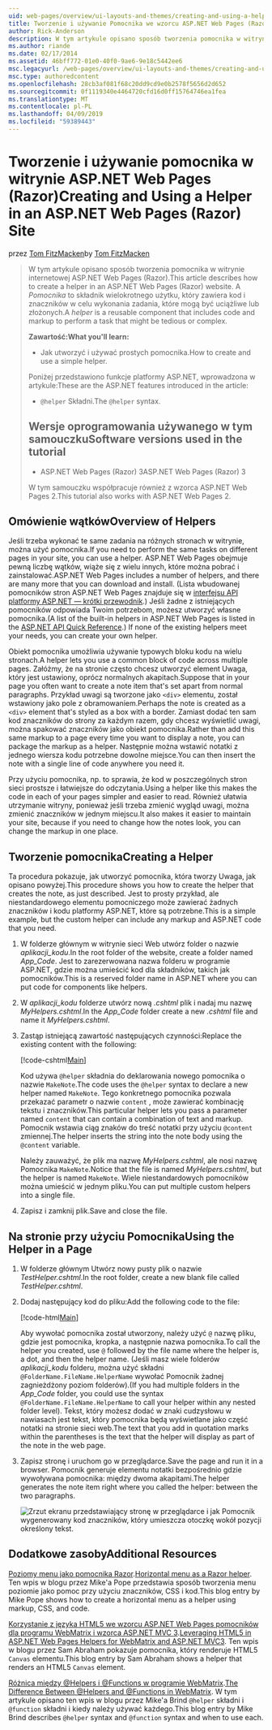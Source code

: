 ```yaml
---
uid: web-pages/overview/ui-layouts-and-themes/creating-and-using-a-helper-in-an-aspnet-web-pages-site
title: Tworzenie i używanie Pomocnika we wzorcu ASP.NET Web Pages (Razor) lokacji | Dokumentacja firmy Microsoft
author: Rick-Anderson
description: W tym artykule opisano sposób tworzenia pomocnika w witrynie internetowej ASP.NET Web Pages (Razor). Pomocnik jest komponentów wielokrotnego użytku, obejmującą kodu i znaczników w celu wydajności...
ms.author: riande
ms.date: 02/17/2014
ms.assetid: 46bff772-01e0-40f0-9ae6-9e18c5442ee6
msc.legacyurl: /web-pages/overview/ui-layouts-and-themes/creating-and-using-a-helper-in-an-aspnet-web-pages-site
msc.type: authoredcontent
ms.openlocfilehash: 28cb3af081f68c20dd9cd9e0b2578f5656d2d652
ms.sourcegitcommit: 0f1119340e4464720cfd16d0ff15764746ea1fea
ms.translationtype: MT
ms.contentlocale: pl-PL
ms.lasthandoff: 04/09/2019
ms.locfileid: "59389443"
---
```

# <a name="creating-and-using-a-helper-in-an-aspnet-web-pages-razor-site"></a><span data-ttu-id="e41b1-104">Tworzenie i używanie pomocnika w witrynie ASP.NET Web Pages (Razor)</span><span class="sxs-lookup"><span data-stu-id="e41b1-104">Creating and Using a Helper in an ASP.NET Web Pages (Razor) Site</span></span>

<span data-ttu-id="e41b1-105">przez [Tom FitzMacken](https://github.com/tfitzmac)</span><span class="sxs-lookup"><span data-stu-id="e41b1-105">by [Tom FitzMacken](https://github.com/tfitzmac)</span></span>

> <span data-ttu-id="e41b1-106">W tym artykule opisano sposób tworzenia pomocnika w witrynie internetowej ASP.NET Web Pages (Razor).</span><span class="sxs-lookup"><span data-stu-id="e41b1-106">This article describes how to create a helper in an ASP.NET Web Pages (Razor) website.</span></span> <span data-ttu-id="e41b1-107">A *Pomocnika* to składnik wielokrotnego użytku, który zawiera kod i znaczników w celu wykonania zadania, które mogą być uciążliwe lub złożonych.</span><span class="sxs-lookup"><span data-stu-id="e41b1-107">A *helper* is a reusable component that includes code and markup to perform a task that might be tedious or complex.</span></span>
> 
> **<span data-ttu-id="e41b1-108">Zawartość:</span><span class="sxs-lookup"><span data-stu-id="e41b1-108">What you'll learn:</span></span>** 
> 
> - <span data-ttu-id="e41b1-109">Jak utworzyć i używać prostych pomocnika.</span><span class="sxs-lookup"><span data-stu-id="e41b1-109">How to create and use a simple helper.</span></span>
> 
> <span data-ttu-id="e41b1-110">Poniżej przedstawiono funkcje platformy ASP.NET, wprowadzona w artykule:</span><span class="sxs-lookup"><span data-stu-id="e41b1-110">These are the ASP.NET features introduced in the article:</span></span>
> 
> - <span data-ttu-id="e41b1-111">`@helper` Składni.</span><span class="sxs-lookup"><span data-stu-id="e41b1-111">The `@helper` syntax.</span></span>
>   
> 
> ## <a name="software-versions-used-in-the-tutorial"></a><span data-ttu-id="e41b1-112">Wersje oprogramowania używanego w tym samouczku</span><span class="sxs-lookup"><span data-stu-id="e41b1-112">Software versions used in the tutorial</span></span>
> 
> 
> - <span data-ttu-id="e41b1-113">ASP.NET Web Pages (Razor) 3</span><span class="sxs-lookup"><span data-stu-id="e41b1-113">ASP.NET Web Pages (Razor) 3</span></span>
>   
> 
> <span data-ttu-id="e41b1-114">W tym samouczku współpracuje również z wzorca ASP.NET Web Pages 2.</span><span class="sxs-lookup"><span data-stu-id="e41b1-114">This tutorial also works with ASP.NET Web Pages 2.</span></span>


## <a name="overview-of-helpers"></a><span data-ttu-id="e41b1-115">Omówienie wątków</span><span class="sxs-lookup"><span data-stu-id="e41b1-115">Overview of Helpers</span></span>

<span data-ttu-id="e41b1-116">Jeśli trzeba wykonać te same zadania na różnych stronach w witrynie, można użyć pomocnika.</span><span class="sxs-lookup"><span data-stu-id="e41b1-116">If you need to perform the same tasks on different pages in your site, you can use a helper.</span></span> <span data-ttu-id="e41b1-117">ASP.NET Web Pages obejmuje pewną liczbę wątków, wiąże się z wielu innych, które można pobrać i zainstalować.</span><span class="sxs-lookup"><span data-stu-id="e41b1-117">ASP.NET Web Pages includes a number of helpers, and there are many more that you can download and install.</span></span> <span data-ttu-id="e41b1-118">(Lista wbudowanej pomocników stron ASP.NET Web Pages znajduje się w [interfejsu API platformy ASP.NET — krótki przewodnik](https://go.microsoft.com/fwlink/?LinkId=202907).) Jeśli żadne z istniejących pomocników odpowiada Twoim potrzebom, możesz utworzyć własne pomocnika.</span><span class="sxs-lookup"><span data-stu-id="e41b1-118">(A list of the built-in helpers in ASP.NET Web Pages is listed in the [ASP.NET API Quick Reference](https://go.microsoft.com/fwlink/?LinkId=202907).) If none of the existing helpers meet your needs, you can create your own helper.</span></span>

<span data-ttu-id="e41b1-119">Obiekt pomocnika umożliwia używanie typowych bloku kodu na wielu stronach.</span><span class="sxs-lookup"><span data-stu-id="e41b1-119">A helper lets you use a common block of code across multiple pages.</span></span> <span data-ttu-id="e41b1-120">Załóżmy, że na stronie często chcesz utworzyć element Uwaga, który jest ustawiony, oprócz normalnych akapitach.</span><span class="sxs-lookup"><span data-stu-id="e41b1-120">Suppose that in your page you often want to create a note item that's set apart from normal paragraphs.</span></span> <span data-ttu-id="e41b1-121">Przykład uwagi są tworzone jako `<div>` elementu, został wstawiony jako pole z obramowaniem.</span><span class="sxs-lookup"><span data-stu-id="e41b1-121">Perhaps the note is created as a `<div>` element that's styled as a box with a border.</span></span> <span data-ttu-id="e41b1-122">Zamiast dodać ten sam kod znaczników do strony za każdym razem, gdy chcesz wyświetlić uwagi, można spakować znaczników jako obiekt pomocnika.</span><span class="sxs-lookup"><span data-stu-id="e41b1-122">Rather than add this same markup to a page every time you want to display a note, you can package the markup as a helper.</span></span> <span data-ttu-id="e41b1-123">Następnie można wstawić notatki z jednego wiersza kodu potrzebne dowolne miejsce.</span><span class="sxs-lookup"><span data-stu-id="e41b1-123">You can then insert the note with a single line of code anywhere you need it.</span></span>

<span data-ttu-id="e41b1-124">Przy użyciu pomocnika, np. to sprawia, że kod w poszczególnych stron sieci prostsze i łatwiejsze do odczytania.</span><span class="sxs-lookup"><span data-stu-id="e41b1-124">Using a helper like this makes the code in each of your pages simpler and easier to read.</span></span> <span data-ttu-id="e41b1-125">Również ułatwia utrzymanie witryny, ponieważ jeśli trzeba zmienić wygląd uwagi, można zmienić znaczników w jednym miejscu.</span><span class="sxs-lookup"><span data-stu-id="e41b1-125">It also makes it easier to maintain your site, because if you need to change how the notes look, you can change the markup in one place.</span></span>

## <a name="creating-a-helper"></a><span data-ttu-id="e41b1-126">Tworzenie pomocnika</span><span class="sxs-lookup"><span data-stu-id="e41b1-126">Creating a Helper</span></span>

<span data-ttu-id="e41b1-127">Ta procedura pokazuje, jak utworzyć pomocnika, która tworzy Uwaga, jak opisano powyżej.</span><span class="sxs-lookup"><span data-stu-id="e41b1-127">This procedure shows you how to create the helper that creates the note, as just described.</span></span> <span data-ttu-id="e41b1-128">Jest to prosty przykład, ale niestandardowego elementu pomocniczego może zawierać żadnych znaczników i kodu platformy ASP.NET, które są potrzebne.</span><span class="sxs-lookup"><span data-stu-id="e41b1-128">This is a simple example, but the custom helper can include any markup and ASP.NET code that you need.</span></span>

1. <span data-ttu-id="e41b1-129">W folderze głównym w witrynie sieci Web utwórz folder o nazwie *aplikacji\_kodu*.</span><span class="sxs-lookup"><span data-stu-id="e41b1-129">In the root folder of the website, create a folder named *App\_Code*.</span></span> <span data-ttu-id="e41b1-130">Jest to zarezerwowana nazwa folderu w programie ASP.NET, gdzie można umieścić kod dla składników, takich jak pomocników.</span><span class="sxs-lookup"><span data-stu-id="e41b1-130">This is a reserved folder name in ASP.NET where you can put code for components like helpers.</span></span>
2. <span data-ttu-id="e41b1-131">W *aplikacji\_kodu* folderze utwórz nową *.cshtml* plik i nadaj mu nazwę *MyHelpers.cshtml*.</span><span class="sxs-lookup"><span data-stu-id="e41b1-131">In the *App\_Code* folder create a new *.cshtml* file and name it *MyHelpers.cshtml*.</span></span>
3. <span data-ttu-id="e41b1-132">Zastąp istniejącą zawartość następujących czynności:</span><span class="sxs-lookup"><span data-stu-id="e41b1-132">Replace the existing content with the following:</span></span>

    [!code-cshtml[Main](creating-and-using-a-helper-in-an-aspnet-web-pages-site/samples/sample1.cshtml)]

    <span data-ttu-id="e41b1-133">Kod używa `@helper` składnia do deklarowania nowego pomocnika o nazwie `MakeNote`.</span><span class="sxs-lookup"><span data-stu-id="e41b1-133">The code uses the `@helper` syntax to declare a new helper named `MakeNote`.</span></span> <span data-ttu-id="e41b1-134">Tego konkretnego pomocnika pozwala przekazać parametr o nazwie `content` , może zawierać kombinację tekstu i znaczników.</span><span class="sxs-lookup"><span data-stu-id="e41b1-134">This particular helper lets you pass a parameter named `content` that can contain a combination of text and markup.</span></span> <span data-ttu-id="e41b1-135">Pomocnik wstawia ciąg znaków do treść notatki przy użyciu `@content` zmiennej.</span><span class="sxs-lookup"><span data-stu-id="e41b1-135">The helper inserts the string into the note body using the `@content` variable.</span></span>

    <span data-ttu-id="e41b1-136">Należy zauważyć, że plik ma nazwę *MyHelpers.cshtml*, ale nosi nazwę Pomocnika `MakeNote`.</span><span class="sxs-lookup"><span data-stu-id="e41b1-136">Notice that the file is named *MyHelpers.cshtml*, but the helper is named `MakeNote`.</span></span> <span data-ttu-id="e41b1-137">Wiele niestandardowych pomocników można umieścić w jednym pliku.</span><span class="sxs-lookup"><span data-stu-id="e41b1-137">You can put multiple custom helpers into a single file.</span></span>
4. <span data-ttu-id="e41b1-138">Zapisz i zamknij plik.</span><span class="sxs-lookup"><span data-stu-id="e41b1-138">Save and close the file.</span></span>

## <a name="using-the-helper-in-a-page"></a><span data-ttu-id="e41b1-139">Na stronie przy użyciu Pomocnika</span><span class="sxs-lookup"><span data-stu-id="e41b1-139">Using the Helper in a Page</span></span>

1. <span data-ttu-id="e41b1-140">W folderze głównym Utwórz nowy pusty plik o nazwie *TestHelper.cshtml*.</span><span class="sxs-lookup"><span data-stu-id="e41b1-140">In the root folder, create a new blank file called *TestHelper.cshtml*.</span></span>
2. <span data-ttu-id="e41b1-141">Dodaj następujący kod do pliku:</span><span class="sxs-lookup"><span data-stu-id="e41b1-141">Add the following code to the file:</span></span>

    [!code-html[Main](creating-and-using-a-helper-in-an-aspnet-web-pages-site/samples/sample2.html)]

    <span data-ttu-id="e41b1-142">Aby wywołać pomocnika został utworzony, należy użyć `@` nazwę pliku, gdzie jest pomocnika, kropka, a następnie nazwa pomocnika.</span><span class="sxs-lookup"><span data-stu-id="e41b1-142">To call the helper you created, use `@` followed by the file name where the helper is, a dot, and then the helper name.</span></span> <span data-ttu-id="e41b1-143">(Jeśli masz wiele folderów *aplikacji\_kodu* folderu, można użyć składni `@FolderName.FileName.HelperName` wywołać Pomocnik żadnej zagnieżdżony poziom folderów).</span><span class="sxs-lookup"><span data-stu-id="e41b1-143">(If you had multiple folders in the *App\_Code* folder, you could use the syntax `@FolderName.FileName.HelperName` to call your helper within any nested folder level).</span></span> <span data-ttu-id="e41b1-144">Tekst, który możesz dodać w znaki cudzysłowu w nawiasach jest tekst, który pomocnika będą wyświetlane jako część notatki na stronie sieci web.</span><span class="sxs-lookup"><span data-stu-id="e41b1-144">The text that you add in quotation marks within the parentheses is the text that the helper will display as part of the note in the web page.</span></span>
3. <span data-ttu-id="e41b1-145">Zapisz stronę i uruchom go w przeglądarce.</span><span class="sxs-lookup"><span data-stu-id="e41b1-145">Save the page and run it in a browser.</span></span> <span data-ttu-id="e41b1-146">Pomocnik generuje elementu notatki bezpośrednio gdzie wywoływana pomocnika: między dwoma akapitami.</span><span class="sxs-lookup"><span data-stu-id="e41b1-146">The helper generates the note item right where you called the helper: between the two paragraphs.</span></span>

    ![Zrzut ekranu przedstawiający stronę w przeglądarce i jak Pomocnik wygenerowany kod znaczników, który umieszcza otoczkę wokół pozycji określony tekst.](creating-and-using-a-helper-in-an-aspnet-web-pages-site/_static/image1.jpg)

## <a name="additional-resources"></a><span data-ttu-id="e41b1-148">Dodatkowe zasoby</span><span class="sxs-lookup"><span data-stu-id="e41b1-148">Additional Resources</span></span>


<span data-ttu-id="e41b1-149">[Poziomy menu jako pomocnika Razor](http://mikepope.com/blog/DisplayBlog.aspx?permalink=2341).</span><span class="sxs-lookup"><span data-stu-id="e41b1-149">[Horizontal menu as a Razor helper](http://mikepope.com/blog/DisplayBlog.aspx?permalink=2341).</span></span> <span data-ttu-id="e41b1-150">Ten wpis w blogu przez Mike'a Pope przedstawia sposób tworzenia menu poziomie jako pomoc przy użyciu znaczników, CSS i kod.</span><span class="sxs-lookup"><span data-stu-id="e41b1-150">This blog entry by Mike Pope shows how to create a horizontal menu as a helper using markup, CSS, and code.</span></span>

<span data-ttu-id="e41b1-151">[Korzystanie z języka HTML5 we wzorcu ASP.NET Web Pages pomocników dla programu WebMatrix i wzorca ASP.NET MVC 3](http://geekswithblogs.net/wildturtle/archive/2010/11/08/html5-in-asp.net-web-pages-helpers-for-webmatrix-and_aspnet_mvc3.aspx).</span><span class="sxs-lookup"><span data-stu-id="e41b1-151">[Leveraging HTML5 in ASP.NET Web Pages Helpers for WebMatrix and ASP.NET MVC3](http://geekswithblogs.net/wildturtle/archive/2010/11/08/html5-in-asp.net-web-pages-helpers-for-webmatrix-and_aspnet_mvc3.aspx).</span></span> <span data-ttu-id="e41b1-152">Ten wpis w blogu przez Sam Abraham pokazuje pomocnika, który renderuje HTML5 `Canvas` elementu.</span><span class="sxs-lookup"><span data-stu-id="e41b1-152">This blog entry by Sam Abraham shows a helper that renders an HTML5 `Canvas` element.</span></span>

<span data-ttu-id="e41b1-153">[Różnica między @Helpers i @Functions w programie WebMatrix](http://www.mikesdotnetting.com/Article/173/The-Difference-Between-@Helpers-and-@Functions-In-WebMatrix).</span><span class="sxs-lookup"><span data-stu-id="e41b1-153">[The Difference Between @Helpers and @Functions in WebMatrix](http://www.mikesdotnetting.com/Article/173/The-Difference-Between-@Helpers-and-@Functions-In-WebMatrix).</span></span> <span data-ttu-id="e41b1-154">W tym artykule opisano ten wpis w blogu przez Mike'a Brind `@helper` składni i `@function` składni i kiedy należy używać każdego.</span><span class="sxs-lookup"><span data-stu-id="e41b1-154">This blog entry by Mike Brind describes `@helper` syntax and `@function` syntax and when to use each.</span></span>
